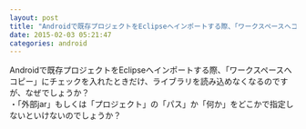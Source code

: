 ```yaml
---
layout: post
title: "Androidで既存プロジェクトをEclipseへインポートする際、「ワークスペースへコピー」にチェックを入れたときだけ、ライブラリを読み込めない"
date: 2015-02-03 05:21:47
categories: android
---
```

<p>Androidで既存プロジェクトをEclipseへインポートする際、「ワークスペースへコピー」にチェックを入れたときだけ、ライブラリを読み込めなくなるのですが、なぜでしょうか？<br>
・「外部jar」もしくは「プロジェクト」の「パス」か「何か」をどこかで指定しないといけないのでしょうか？</p>
